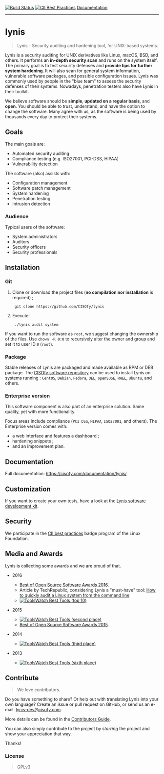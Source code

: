 
[![Build Status](https://travis-ci.org/CISOfy/lynis.svg?branch=master)](https://travis-ci.org/CISOfy/lynis)
[![CII Best Practices](https://bestpractices.coreinfrastructure.org/projects/96/badge)](https://bestpractices.coreinfrastructure.org/projects/96)
[Documentation]

[Documentation]: https://cisofy.com/documentation/lynis/

----

# lynis

> Lynis - Security auditing and hardening tool, for UNIX-based systems.

Lynis is a security auditing for UNIX derivatives like Linux, macOS, BSD, and others. It performs an **in-depth security scan** and runs on the system itself. The primary goal is to test security defenses and **provide tips for further system hardening**. It will also scan for general system information, vulnerable software packages, and possible configuration issues. Lynis was commonly used by people in the "blue team" to assess the security defenses of their systems. Nowadays, penetration testers also have Lynis in their toolkit.

We believe software should be **simple**, **updated on a regular basis**, and **open**. You should be able to trust, understand, and have the option to change the software. Many agree with us, as the software is being used by thousands every day to protect their systems.

## Goals

The main goals are:
- Automated security auditing
- Compliance testing (e.g. ISO27001, PCI-DSS, HIPAA)
- Vulnerability detection

The software (also) assists with:
- Configuration management
- Software patch management
- System hardening
- Penetration testing
- Intrusion detection

### Audience

Typical users of the software:
- System administrators
- Auditors
- Security officers
- Security professionals

## Installation

### Git

1. Clone or download the project files (**no compilation nor installation** is required) ;

        git clone https://github.com/CISOfy/lynis

2. Execute:

        ./lynis audit system

If you want to run the software as `root`, we suggest changing the ownership of the files. Use `chown -R 0:0` to recursively alter the owner and group and set it to user ID `0` (`root`).

### Package

Stable releases of Lynis are packaged and made available as RPM or DEB package. The [CISOfy software repository](https://packages.cisofy.com) can be used to install Lynis on systems running :
`CentOS`, `Debian`, `Fedora`, `OEL`, `openSUSE`, `RHEL`, `Ubuntu`, and others.

### Enterprise version

This software component is also part of an enterprise solution. Same quality, yet with more functionality.

Focus areas include compliance (`PCI DSS`, `HIPAA`, `ISO27001`, and others). The Enterprise version comes with:
* a web interface and features a dashboard ;
* hardening snippets ;
* and an improvement plan.

## Documentation
Full documentation: https://cisofy.com/documentation/lynis/.

## Customization
If you want to create your own tests, have a look at the [Lynis software development kit](https://github.com/CISOfy/lynis-sdk).

## Security
We participate in the [CII best practices](https://bestpractices.coreinfrastructure.org/projects/96) badge program of the Linux Foundation.

## Media and Awards
Lynis is collecting some awards and we are proud of that.

* 2016
  * [Best of Open Source Software Awards 2016](http://www.infoworld.com/article/3121251/open-source-tools/bossie-awards-2016-the-best-open-source-networking-and-security-software.html#slide13).
  * Article by TechRepublic, considering Lynis a "must-have" tool: [How to quickly audit a Linux system from the command line](http://www.techrepublic.com/article/how-to-quickly-audit-a-linux-system-from-the-command-line/)
  * [![ToolsWatch Best Tools (top 10)](https://www.toolswatch.org/badges/toptools/2016.svg)](https://www.toolswatch.org/2017/02/2016-top-security-tools-as-voted-by-toolswatch-org-readers/)

* 2015
  * [![ToolsWatch Best Tools (second place)](https://www.toolswatch.org/badges/toptools/2015.svg)](https://www.toolswatch.org/2016/02/2015-top-security-tools-as-voted-by-toolswatch-org-readers/)
  * [Best of Open Source Software Awards 2015](http://www.idgenterprise.com/news/press-release/infoworld-announces-the-2015-best-of-open-source-software-awards/).

* 2014
  * [![ToolsWatch Best Tools (third place)](https://www.toolswatch.org/badges/toptools/2014.svg)](https://www.toolswatch.org/2015/01/2014-top-security-tools-as-voted-by-toolswatch-org-readers/)

* 2013
  * [![ToolsWatch Best Tools (sixth place)](https://www.toolswatch.org/badges/toptools/2013.svg)](https://www.toolswatch.org/2013/12/2013-top-security-tools-as-voted-by-toolswatch-org-readers/)

## Contribute

> We love contributors.

Do you have something to share? Or help out with translating Lynis into your own language? Create an issue or pull request on GitHub, or send us an e-mail: lynis-dev@cisofy.com.

More details can be found in the [Contributors Guide](https://github.com/CISOfy/lynis/blob/master/CONTRIBUTING.md).

You can also simply contribute to the project by _starring_ the project and show your appreciation that way.

Thanks!

### License

> GPLv3
